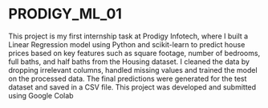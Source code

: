 # PRODIGY_ML_01
This project is my first internship task at Prodigy Infotech, where I built a Linear Regression model using Python and scikit-learn to predict house prices based on key features such as square footage, number of bedrooms, full baths, and half baths from the Housing dataset. I cleaned the data by dropping irrelevant columns, handled missing values and trained the model on the processed data. The final predictions were generated for the test dataset and saved in a CSV file. This project was developed and submitted using Google Colab

